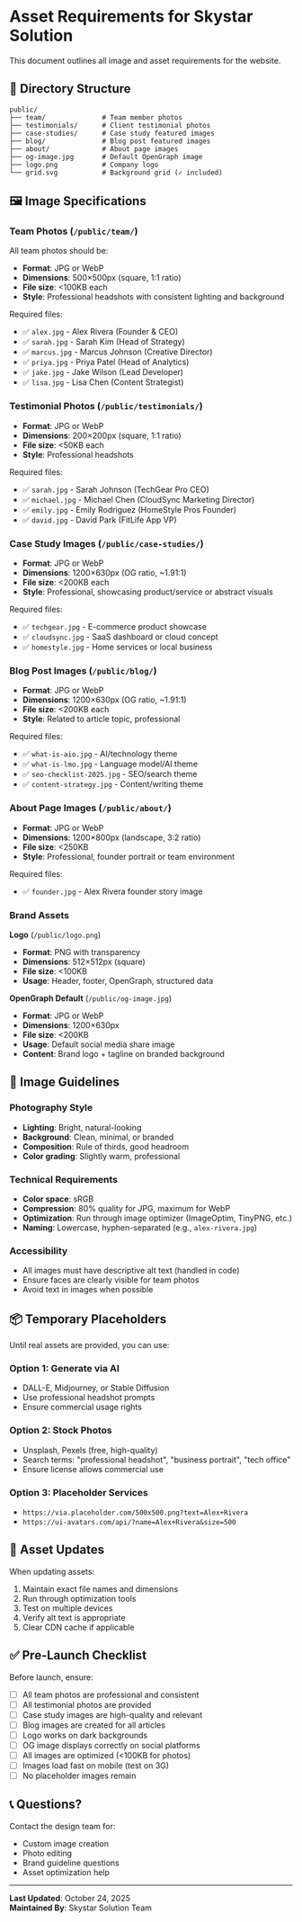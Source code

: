 # Asset Requirements for Skystar Solution

This document outlines all image and asset requirements for the website.

## 📁 Directory Structure

```
public/
├── team/              # Team member photos
├── testimonials/      # Client testimonial photos
├── case-studies/      # Case study featured images
├── blog/              # Blog post featured images
├── about/             # About page images
├── og-image.jpg       # Default OpenGraph image
├── logo.png           # Company logo
└── grid.svg           # Background grid (✓ included)
```

## 🖼️ Image Specifications

### Team Photos (`/public/team/`)

All team photos should be:
- **Format**: JPG or WebP
- **Dimensions**: 500×500px (square, 1:1 ratio)
- **File size**: <100KB each
- **Style**: Professional headshots with consistent lighting and background

Required files:
- ✅ `alex.jpg` - Alex Rivera (Founder & CEO)
- ✅ `sarah.jpg` - Sarah Kim (Head of Strategy)
- ✅ `marcus.jpg` - Marcus Johnson (Creative Director)
- ✅ `priya.jpg` - Priya Patel (Head of Analytics)
- ✅ `jake.jpg` - Jake Wilson (Lead Developer)
- ✅ `lisa.jpg` - Lisa Chen (Content Strategist)

### Testimonial Photos (`/public/testimonials/`)

- **Format**: JPG or WebP
- **Dimensions**: 200×200px (square, 1:1 ratio)
- **File size**: <50KB each
- **Style**: Professional headshots

Required files:
- ✅ `sarah.jpg` - Sarah Johnson (TechGear Pro CEO)
- ✅ `michael.jpg` - Michael Chen (CloudSync Marketing Director)
- ✅ `emily.jpg` - Emily Rodriguez (HomeStyle Pros Founder)
- ✅ `david.jpg` - David Park (FitLife App VP)

### Case Study Images (`/public/case-studies/`)

- **Format**: JPG or WebP
- **Dimensions**: 1200×630px (OG ratio, ~1.91:1)
- **File size**: <200KB each
- **Style**: Professional, showcasing product/service or abstract visuals

Required files:
- ✅ `techgear.jpg` - E-commerce product showcase
- ✅ `cloudsync.jpg` - SaaS dashboard or cloud concept
- ✅ `homestyle.jpg` - Home services or local business

### Blog Post Images (`/public/blog/`)

- **Format**: JPG or WebP
- **Dimensions**: 1200×630px (OG ratio, ~1.91:1)
- **File size**: <200KB each
- **Style**: Related to article topic, professional

Required files:
- ✅ `what-is-aio.jpg` - AI/technology theme
- ✅ `what-is-lmo.jpg` - Language model/AI theme
- ✅ `seo-checklist-2025.jpg` - SEO/search theme
- ✅ `content-strategy.jpg` - Content/writing theme

### About Page Images (`/public/about/`)

- **Format**: JPG or WebP
- **Dimensions**: 1200×800px (landscape, 3:2 ratio)
- **File size**: <250KB
- **Style**: Professional, founder portrait or team environment

Required files:
- ✅ `founder.jpg` - Alex Rivera founder story image

### Brand Assets

**Logo** (`/public/logo.png`)
- **Format**: PNG with transparency
- **Dimensions**: 512×512px (square)
- **File size**: <100KB
- **Usage**: Header, footer, OpenGraph, structured data

**OpenGraph Default** (`/public/og-image.jpg`)
- **Format**: JPG or WebP
- **Dimensions**: 1200×630px
- **File size**: <200KB
- **Usage**: Default social media share image
- **Content**: Brand logo + tagline on branded background

## 🎨 Image Guidelines

### Photography Style
- **Lighting**: Bright, natural-looking
- **Background**: Clean, minimal, or branded
- **Composition**: Rule of thirds, good headroom
- **Color grading**: Slightly warm, professional

### Technical Requirements
- **Color space**: sRGB
- **Compression**: 80% quality for JPG, maximum for WebP
- **Optimization**: Run through image optimizer (ImageOptim, TinyPNG, etc.)
- **Naming**: Lowercase, hyphen-separated (e.g., `alex-rivera.jpg`)

### Accessibility
- All images must have descriptive alt text (handled in code)
- Ensure faces are clearly visible for team photos
- Avoid text in images when possible

## 📦 Temporary Placeholders

Until real assets are provided, you can use:

### Option 1: Generate via AI
- DALL-E, Midjourney, or Stable Diffusion
- Use professional headshot prompts
- Ensure commercial usage rights

### Option 2: Stock Photos
- Unsplash, Pexels (free, high-quality)
- Search terms: "professional headshot", "business portrait", "tech office"
- Ensure license allows commercial use

### Option 3: Placeholder Services
- `https://via.placeholder.com/500x500.png?text=Alex+Rivera`
- `https://ui-avatars.com/api/?name=Alex+Rivera&size=500`

## 🔄 Asset Updates

When updating assets:
1. Maintain exact file names and dimensions
2. Run through optimization tools
3. Test on multiple devices
4. Verify alt text is appropriate
5. Clear CDN cache if applicable

## ✅ Pre-Launch Checklist

Before launch, ensure:
- [ ] All team photos are professional and consistent
- [ ] All testimonial photos are provided
- [ ] Case study images are high-quality and relevant
- [ ] Blog images are created for all articles
- [ ] Logo works on dark backgrounds
- [ ] OG image displays correctly on social platforms
- [ ] All images are optimized (<100KB for photos)
- [ ] Images load fast on mobile (test on 3G)
- [ ] No placeholder images remain

## 📞 Questions?

Contact the design team for:
- Custom image creation
- Photo editing
- Brand guideline questions
- Asset optimization help

---

**Last Updated**: October 24, 2025  
**Maintained By**: Skystar Solution Team

